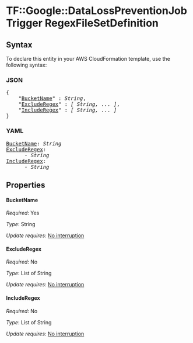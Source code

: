 # TF::Google::DataLossPreventionJobTrigger RegexFileSetDefinition

## Syntax

To declare this entity in your AWS CloudFormation template, use the following syntax:

### JSON

<pre>
{
    "<a href="#bucketname" title="BucketName">BucketName</a>" : <i>String</i>,
    "<a href="#excluderegex" title="ExcludeRegex">ExcludeRegex</a>" : <i>[ String, ... ]</i>,
    "<a href="#includeregex" title="IncludeRegex">IncludeRegex</a>" : <i>[ String, ... ]</i>
}
</pre>

### YAML

<pre>
<a href="#bucketname" title="BucketName">BucketName</a>: <i>String</i>
<a href="#excluderegex" title="ExcludeRegex">ExcludeRegex</a>: <i>
      - String</i>
<a href="#includeregex" title="IncludeRegex">IncludeRegex</a>: <i>
      - String</i>
</pre>

## Properties

#### BucketName

_Required_: Yes

_Type_: String

_Update requires_: [No interruption](https://docs.aws.amazon.com/AWSCloudFormation/latest/UserGuide/using-cfn-updating-stacks-update-behaviors.html#update-no-interrupt)

#### ExcludeRegex

_Required_: No

_Type_: List of String

_Update requires_: [No interruption](https://docs.aws.amazon.com/AWSCloudFormation/latest/UserGuide/using-cfn-updating-stacks-update-behaviors.html#update-no-interrupt)

#### IncludeRegex

_Required_: No

_Type_: List of String

_Update requires_: [No interruption](https://docs.aws.amazon.com/AWSCloudFormation/latest/UserGuide/using-cfn-updating-stacks-update-behaviors.html#update-no-interrupt)

